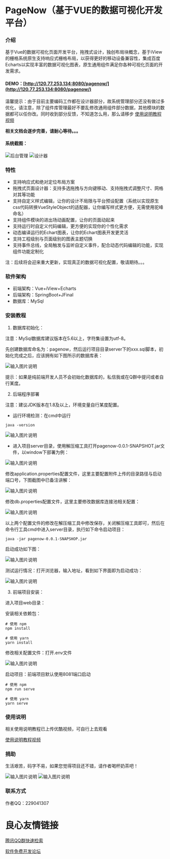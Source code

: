 # PageNow（基于VUE的数据可视化开发平台）

### 介绍
基于Vue的数据可视化页面开发平台，拖拽式设计，独创布局块概念，基于iView的栅格系统原生支持响应式栅格布局，以获得更好的移动设备兼容性，集成百度Echarts以实现丰富的数据可视化图表，原生通用组件满足你各种可视化页面的开发需求。

#### DEMO：[http://120.77.253.134:8080/pagenow/](http://120.77.253.134:8080/pagenow/)

温馨提示：由于目前主要编码工作都在设计器部分，故系统管理部分还没有做过多优化，请注意，除了组件库管理最好不要乱修改通用组件部分数据，其他模块的数据都可以任你改。同时收到部分反馈，不知道怎么用，那么请移步 [使用说明教程视频](https://v.youku.com/v_show/id_XNDM1NjIwNTY5Ng==.html?spm=a2h0j.11185381.listitem_page1.5!3~A)

 **相关文档会逐步完善，请耐心等待。。。** 

#### 系统截图：
![后台管理](https://images.gitee.com/uploads/images/2019/0910/093644_ac46a0e2_145187.png "系统管理主界面.png")
![设计器](https://images.gitee.com/uploads/images/2019/0910/093714_91fb9ac9_145187.png "设计器主界面.png")

### 特性
- 支持响应式和绝对定位布局方案
- 拖拽式页面设计器：支持多选拖拽与方向键移动、支持拖拽式调整尺寸、网格对其等功能
- 支持自定义样式编辑，让你的设计不局限与平台预设配置（系统以实现原生css代码转换VueStyleObject的适配器，让你编写样式更方便，无需使用驼峰命名）
- 支持组件模块的进出场动画配置，让你的页面动起来
- 支持运行时自定义代码编辑，更方便的实现你的个性化需求
- 动态编译运行的Echart图表，让你的Echart图表开发更灵活
- 支持工程级别与页面级别的图表主题切换
- 支持事件总线，全局触发与监听自定义事件，配合动态代码编辑的功能，实现组件功能定制化

注：后续将会迎来重大更新，实现真正的数据可视化配置，敬请期待。。。

### 软件架构
- 前端架构：Vue+iView+Echarts
- 后端架构：SpringBoot+JFinal
- 数据库：MySql

### 安装教程

1. 数据库初始化：

注意：MySql数据库建议版本在5.6以上，字符集设置为utf-8。

先创建数据库命名为：pagenow，然后运行项目目录server下的xxx.sql脚本，初始化完成之后，应该拥有如下图所示的数据库表：

![输入图片说明](https://images.gitee.com/uploads/images/2019/0910/102924_de45055c_145187.png "数据库截图.png")

提示：如果是纯前端开发人员不会初始化数据库的，私信我或在Q群中提问或者自行某度。

2. 后端程序部署

注意：建议JDK版本在1.8及以上，环境变量自行某度配置。

- 运行环境检测：在cmd中运行

```
java -version
```

![输入图片说明](https://images.gitee.com/uploads/images/2019/0910/103618_e5d86616_145187.png "java-version.png")

- 进入项目server目录，使用解压缩工具打开pagenow-0.0.1-SNAPSHOT.jar文件，以window下部署为例：

![输入图片说明](https://images.gitee.com/uploads/images/2019/0910/105057_41c11068_145187.png "使用压缩文件打开配置文件目录.png")

修改application.properties配置文件，这里主要配置附件上传的目录路径与启动端口号，下图截图中已备注讲解：

![输入图片说明](https://images.gitee.com/uploads/images/2019/0910/105253_dba37caa_145187.png "application.properties.png")

修改db.properties配置文件，这里主要修改数据库连接池相关配置：

![输入图片说明](https://images.gitee.com/uploads/images/2019/0910/105511_0f9fa5c3_145187.png "db.properties.png")

以上两个配置文件的修改在解压缩工具中修改保存，关闭解压缩工具即可，然后在命令行工具cmd中进入server目录，执行如下命令启动项目：

```
java -jar pagenow-0.0.1-SNAPSHOP.jar
```

启动成功如下图：

![输入图片说明](https://images.gitee.com/uploads/images/2019/0910/110558_4891dcb0_145187.png "启动springboot.png")

测试运行情况：打开浏览器，输入地址，看到如下界面即为启动成功：

![输入图片说明](https://images.gitee.com/uploads/images/2019/0910/111154_633d0efb_145187.png "springboost测试访问.png")

3. 前端项目安装：

进入项目web目录：

安装相关依赖包：

```
# 使用 npm    
npm install

# 使用 yarn    
yarn install
```

修改相关配置文件：打开.env文件

![输入图片说明](https://images.gitee.com/uploads/images/2019/0910/111915_3ad6def4_145187.png "evn文件.png")

启动项目：前端项目默认使用8081端口启动

```
# 使用 npm    
npm run serve

# 使用 yarn    
yarn serve
```


### 使用说明

相关使用说明教程已上传优酷视频，可自行上去观看

[使用说明教程视频](https://v.youku.com/v_show/id_XNDM1NjIwNTY5Ng==.html?spm=a2h0j.11185381.listitem_page1.5!3~A)

### 捐助

生活艰苦，码字不易，如果您觉得项目还不错，请作者喝杯奶茶吧！

![输入图片说明](https://images.gitee.com/uploads/images/2019/0910/113217_c381929b_145187.jpeg "支付宝.jpg")
![输入图片说明](https://images.gitee.com/uploads/images/2019/0910/113234_c0b3857e_145187.jpeg "微信.jpg")

### 联系方式

作者QQ：229041307

 # 良心友情链接

[腾讯QQ群快速检索](http://u.720life.cn/s/8cf73f7c)

[软件免费开发论坛](http://u.720life.cn/s/bbb01dc0)